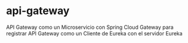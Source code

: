 # api-gateway
API Gateway como un Microservicio con Spring Cloud Gateway para registrar API Gateway como un Cliente de Eureka con el servidor Eureka
